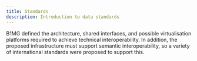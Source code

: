 ```yaml
---
title: Standards
description: Introduction to data standards
---
```


B1MG defined the architecture, shared interfaces, and possible virtualisation platforms required to achieve technical interoperability. In addition, the proposed infrastructure must support semantic interoperability, so a variety of international standards were proposed to support this.



